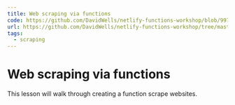 ```yaml
---
title: Web scraping via functions
code: https://github.com/DavidWells/netlify-functions-workshop/blob/997d12180e776f6e812af630fc52a3d28c928275/lessons-code-complete/use-cases/6-scraping/functions/chrome/chrome.js
url: https://github.com/DavidWells/netlify-functions-workshop/tree/master/lessons-code-complete/use-cases/6-scraping
tags: 
  - scraping
---
```


# Web scraping via functions

This lesson will walk through creating a function scrape websites.
